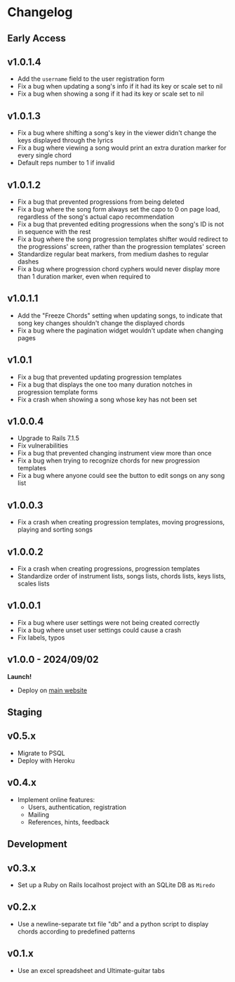 # Changelog

## Early Access

## v1.0.1.4

* Add the `username` field to the user registration form
* Fix a bug when updating a song's info if it had its key or scale set to nil
* Fix a bug when showing a song if it had its key or scale set to nil

## v1.0.1.3

* Fix a bug where shifting a song's key in the viewer didn't change the keys displayed through the lyrics
* Fix a bug where viewing a song would print an extra duration marker for every single chord
* Default reps number to 1 if invalid

## v1.0.1.2

* Fix a bug that prevented progressions from being deleted
* Fix a bug where the song form always set the capo to 0 on page load, regardless of the song's actual capo recommendation
* Fix a bug that prevented editing progressions when the song's ID is not in sequence with the rest
* Fix a bug where the song progression templates shifter would redirect to the progressions' screen, rather than the progression templates' screen  
* Standardize regular beat markers, from medium dashes to regular dashes
* Fix a bug where progression chord cyphers would never display more than 1 duration marker, even when required to

## v1.0.1.1

* Add the "Freeze Chords" setting when updating songs, to indicate that song key changes shouldn't change the displayed chords
* Fix a bug where the pagination widget wouldn't update when changing pages

## v1.0.1

* Fix a bug that prevented updating progression templates
* Fix a bug that displays the one too many duration notches in progression template forms
* Fix a crash when showing a song whose key has not been set

## v1.0.0.4

* Upgrade to Rails 7.1.5
* Fix vulnerabilities
* Fix a bug that prevented changing instrument view more than once
* Fix a bug when trying to recognize chords for new progression templates
* Fix a bug where anyone could see the button to edit songs on any song list

## v1.0.0.3

* Fix a crash when creating progression templates, moving progressions, playing and sorting songs

## v1.0.0.2

* Fix a crash when creating progressions, progression templates
* Standardize order of instrument lists, songs lists, chords lists, keys lists, scales lists

## v1.0.0.1

* Fix a bug where user settings were not being created correctly
* Fix a bug where unset user settings could cause a crash
* Fix labels, typos

## v1.0.0 - 2024/09/02

**Launch!**

* Deploy on [main website](https://miredo.ca)

## Staging

## v0.5.x

* Migrate to PSQL
* Deploy with Heroku

## v0.4.x

* Implement online features:
  * Users, authentication, registration
  * Mailing
  * References, hints, feedback

## Development

## v0.3.x

* Set up a Ruby on Rails localhost project with an SQLite DB as `Miredo`

## v0.2.x

* Use a newline-separate txt file "db" and a python script to display chords according to predefined patterns

## v0.1.x

* Use an excel spreadsheet and Ultimate-guitar tabs
